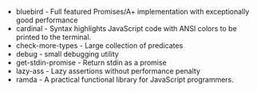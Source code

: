 * bluebird - Full featured Promises/A+ implementation with exceptionally good performance
* cardinal - Syntax highlights JavaScript code with ANSI colors to be printed to the terminal.
* check-more-types - Large collection of predicates
* debug - small debugging utility
* get-stdin-promise - Return stdin as a promise
* lazy-ass - Lazy assertions without performance penalty
* ramda - A practical functional library for JavaScript programmers.
